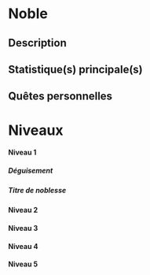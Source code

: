 # Noble

## Description



## Statistique(s) principale(s)



## Quêtes personnelles



# Niveaux

#### Niveau 1

##### Déguisement

##### Titre de noblesse



#### Niveau 2

#### Niveau 3

#### Niveau 4

#### Niveau 5